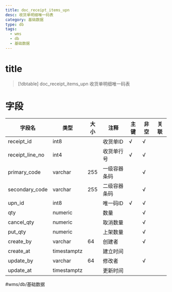 ```yaml
---
title: doc_receipt_items_upn
desc: 收货单明细唯一码表
category: 基础数据
type: db
tags:
  - wms
  - db
  - 基础数据
---
```


# title
>[!dbtable] doc_receipt_items_upn
> 收货单明细唯一码表

# 字段
| 字段名 | 类型 | 大小 | 注释 | 主键 | 非空 | 关联 |
| --- | --- | --- | --- | --- | --- | --- |
| receipt_id | int8 |  | 收货单ID | √ | √ |  |
| receipt_line_no | int4 |  | 收货单行号 | √ | √ |  |
| primary_code | varchar | 255 | 一级容器条码 |  | √ |  |
| secondary_code | varchar | 255 | 二级容器条码 |  | √ |  |
| upn_id | int8 |  | 唯一码ID | √ | √ |  |
| qty | numeric |  | 数量 |  | √ |  |
| cancel_qty | numeric |  | 取消数量 |  | √ |  |
| put_qty | numeric |  | 上架数量 |  | √ |  |
| create_by | varchar | 64 | 创建者 |  | √ |  |
| create_at | timestamptz |  | 建立时间 |  |  |  |
| update_by | varchar | 64 | 修改者 |  | √ |  |
| update_at | timestamptz |  | 更新时间 |  |  |  |
#wms/db/基础数据
